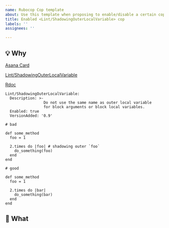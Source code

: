 ```yaml
---
name: Rubocop Cop template
about: Use this template when proposing to enable/disable a certain cop.
title: Enabled <Lint/ShadowingOuterLocalVariable> cop
labels: ''
assignees: ''

---
```


<!--
A brief description of why you are making the changes. Aim to keep this high level and 
understandable for the wider team. 
-->
## 💡 Why
[Asana Card]()

<!-- Full cop name and link to docs.rubocop.org -->
[Lint/ShadowingOuterLocalVariable](https://docs.rubocop.org/rubocop/cops_lint.html#lintshadowingouterlocalvariable)

<!-- RDoc link -->
[Rdoc](https://www.rubydoc.info/gems/rubocop/RuboCop/Cop/Lint/ShadowingOuterLocalVariable)

<!--
Default setting. You can find this on https://github.com/rubocop-hq/rubocop/blob/master/config/default.yml
(or the Rspec/plugin equivalent). Make sure to copy from the version of Rubocop that we currently have in our Gemfile.

It is important to include all options here and which option you are proposing to use (and why).
-->
```
Lint/ShadowingOuterLocalVariable:
  Description: >-
                 Do not use the same name as outer local variable
                 for block arguments or block local variables.
  Enabled: true
  VersionAdded: '0.9'
```

<!--
Example code from docs. This is to take a "snapshot" of what we agreed upon as just linking to the docs can get outdated.
-->
```
# bad

def some_method
  foo = 1

  2.times do |foo| # shadowing outer `foo`
    do_something(foo)
  end
end

# good

def some_method
  foo = 1

  2.times do |bar|
    do_something(bar)
  end
end
```

<!-- 
What changes are you making? The goal is to make it quick & easy for reviewers to get up to speed.
* Important additions/removals
* Important changes
* Major decisions
* How to review 
-->
## 📝 What

<!-- If you enabled/disabled the cop and what other options you've used. Also include additional notes here like if it's going to be updated in a future version etc. -->
